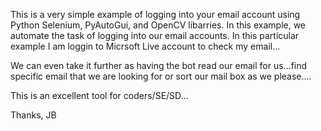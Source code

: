 This is a very simple example of logging into your email account using Python Selenium, PyAutoGui, and OpenCV libarries.
In this example, we automate the task of logging into our email accounts.  In this particular example I am loggin to Micrsoft Live  account to check my email...

We can even take it further as having the bot read our email for us...find specific email that we are looking for or sort our mail box as we please....

This is an excellent tool for coders/SE/SD...

Thanks,
JB

